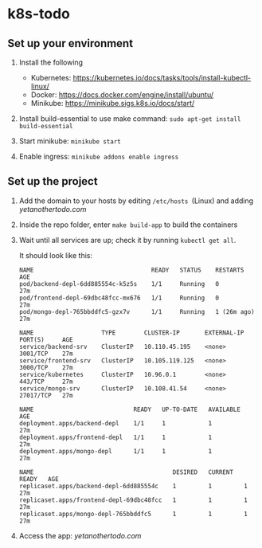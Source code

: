 # k8s-todo

## Set up your environment

1. Install the following

   - Kubernetes: https://kubernetes.io/docs/tasks/tools/install-kubectl-linux/
   - Docker: https://docs.docker.com/engine/install/ubuntu/
   - Minikube: https://minikube.sigs.k8s.io/docs/start/

2. Install build-essential to use make command: `sudo apt-get install build-essential`
3. Start minikube: `minikube start`

4. Enable ingress: `minikube addons enable ingress`

## Set up the project

1. Add the domain to your hosts by editing `/etc/hosts `(Linux) and adding _yetanothertodo.com_
2. Inside the repo folder, enter `make build-app` to build the containers
3. Wait until all services are up; check it by running `kubectl get all`.

   It should look like this:

   ```
   NAME                                 READY   STATUS    RESTARTS      AGE
   pod/backend-depl-6dd885554c-k5z5s    1/1     Running   0             27m
   pod/frontend-depl-69dbc48fcc-mx676   1/1     Running   0             27m
   pod/mongo-depl-765bbddfc5-gzx7v      1/1     Running   1 (26m ago)   27m

   NAME                   TYPE        CLUSTER-IP       EXTERNAL-IP   PORT(S)     AGE
   service/backend-srv    ClusterIP   10.110.45.195    <none>        3001/TCP    27m
   service/frontend-srv   ClusterIP   10.105.119.125   <none>        3000/TCP    27m
   service/kubernetes     ClusterIP   10.96.0.1        <none>        443/TCP     27m
   service/mongo-srv      ClusterIP   10.108.41.54     <none>        27017/TCP   27m

   NAME                            READY   UP-TO-DATE   AVAILABLE   AGE
   deployment.apps/backend-depl    1/1     1            1           27m
   deployment.apps/frontend-depl   1/1     1            1           27m
   deployment.apps/mongo-depl      1/1     1            1           27m

   NAME                                       DESIRED   CURRENT   READY   AGE
   replicaset.apps/backend-depl-6dd885554c    1         1         1       27m
   replicaset.apps/frontend-depl-69dbc48fcc   1         1         1       27m
   replicaset.apps/mongo-depl-765bbddfc5      1         1         1       27m
   ```

4. Access the app: _yetanothertodo.com_
